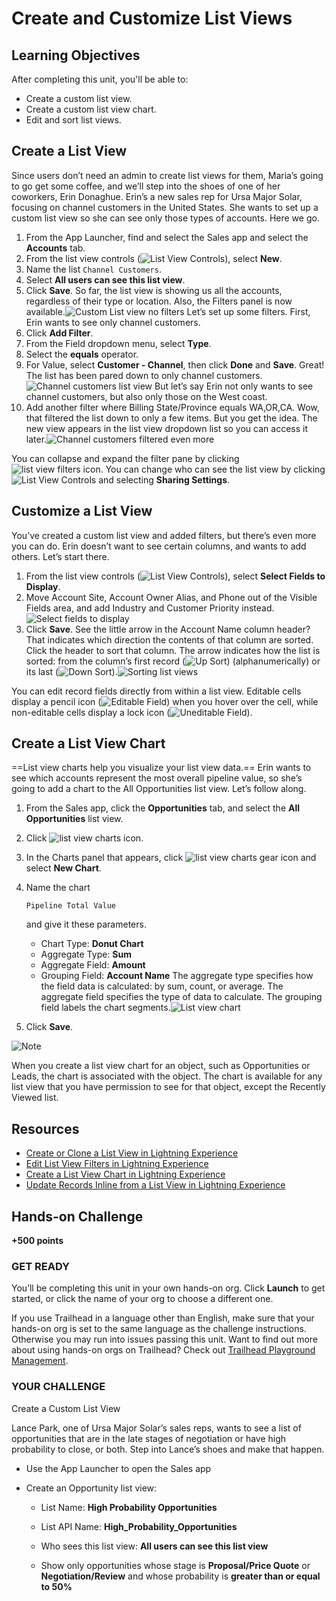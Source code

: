 # Create and Customize List Views

## Learning Objectives
After completing this unit, you'll be able to:
- Create a custom list view.
- Create a custom list view chart.
- Edit and sort list views.


## Create a List View
Since users don’t need an admin to create list views for them, Maria’s going to go get some coffee, and we’ll step into the shoes of one of her coworkers, Erin Donaghue. Erin’s a new sales rep for Ursa Major Solar, focusing on channel customers in the United States. She wants to set up a custom list view so she can see only those types of accounts. Here we go.

1. From the App Launcher, find and select the Sales app and select the **Accounts** tab.
2. From the list view controls (![List View Controls](https://res.cloudinary.com/hy4kyit2a/f_auto,fl_lossy,q_70/learn/modules/lex_customization/lex_customization_list/images/cb0df25329453bfbc769c008acc9560e_list-view-controls-menu-2-2-2-2-2-2.png)), select **New**.
3. Name the list `Channel Customers`.
4. Select **All users can see this list view**.
5. Click **Save**.
   So far, the list view is showing us all the accounts, regardless of their type or location. Also, the Filters panel is now available.![Custom List view no filters](https://res.cloudinary.com/hy4kyit2a/f_auto,fl_lossy,q_70/learn/modules/lex_customization/lex_customization_list/images/b37b890ded435b7a83556ad5e154bf37_lex-customization-list-view-custom-1.png) Let’s set up some filters. First, Erin wants to see only channel customers.
6. Click **Add Filter**.
7. From the Field dropdown menu, select **Type**.
8. Select the **equals** operator.
9. For Value, select **Customer - Channel**, then click **Done** and **Save**.
   Great! The list has been pared down to only channel customers.![Channel customers list view](https://res.cloudinary.com/hy4kyit2a/f_auto,fl_lossy,q_70/learn/modules/lex_customization/lex_customization_list/images/98feecc4f296682f5fb3fa0116be36dc_lex-customization-list-view-custom-2.png) But let’s say Erin not only wants to see channel customers, but also only those on the West coast.
10. Add another filter where Billing State/Province equals WA,OR,CA.
    Wow, that filtered the list down to only a few items. But you get the idea. The new view appears in the list view dropdown list so you can access it later.![Channel customers filtered even more](https://res.cloudinary.com/hy4kyit2a/f_auto,fl_lossy,q_70/learn/modules/lex_customization/lex_customization_list/images/b6df23fde244e7e29430e07fcfd239dc_lex-customization-list-view-custom-3.png)



You can collapse and expand the filter pane by clicking ![list view filters icon](https://res.cloudinary.com/hy4kyit2a/f_auto,fl_lossy,q_70/learn/modules/lex_customization/lex_customization_list/images/2a09faca9654eabb69f853d05a508e55_list-view-funnel.png). You can change who can see the list view by clicking ![List View Controls](https://res.cloudinary.com/hy4kyit2a/f_auto,fl_lossy,q_70/learn/modules/lex_customization/lex_customization_list/images/cb0df25329453bfbc769c008acc9560e_list-view-controls-menu-2-2-2-2-2-2.png) and selecting **Sharing Settings**. 

## Customize a List View
You’ve created a custom list view and added filters, but there’s even more you can do. Erin doesn’t want to see certain columns, and wants to add others. Let’s start there.

1. From the list view controls (![List View Controls](https://res.cloudinary.com/hy4kyit2a/f_auto,fl_lossy,q_70/learn/modules/lex_customization/lex_customization_list/images/9cf4699ded52e682923e622312be5560_settings-120.png)), select **Select Fields to Display**.
2. Move Account Site, Account Owner Alias, and Phone out of the Visible Fields area, and add Industry and Customer Priority instead.![Select fields to display](https://res.cloudinary.com/hy4kyit2a/f_auto,fl_lossy,q_70/learn/modules/lex_customization/lex_customization_list/images/05b2455d0870fab3725f0c148a701335_lex-customization-list-view-fields.png)
3. Click **Save**.
   See the little arrow in the Account Name column header? That indicates which direction the contents of that column are sorted. Click the header to sort that column. The arrow indicates how the list is sorted: from the column’s first record (![Up Sort](https://res.cloudinary.com/hy4kyit2a/f_auto,fl_lossy,q_70/learn/modules/lex_customization/lex_customization_list/images/49769728b9f87a080bb028bfa708386e_arrowup-120.png)) (alphanumerically) or its last (![Down Sort](https://res.cloudinary.com/hy4kyit2a/f_auto,fl_lossy,q_70/learn/modules/lex_customization/lex_customization_list/images/02146b0330e5f13bf12feee712d8289b_arrowdown-120.png)).![Sorting list views](https://res.cloudinary.com/hy4kyit2a/f_auto,fl_lossy,q_70/learn/modules/lex_customization/lex_customization_list/images/d8fa143038e06afee8d0448832cdd151_lex-customization-list-view-sort.png)

You can edit record fields directly from within a list view. Editable cells display a pencil icon (![Editable Field](https://res.cloudinary.com/hy4kyit2a/f_auto,fl_lossy,q_70/learn/modules/lex_customization/lex_customization_list/images/532cd5c579295de93a9465a70eec08c0_pencil-12.gif)) when you hover over the cell, while non-editable cells display a lock icon (![Uneditable Field](https://res.cloudinary.com/hy4kyit2a/f_auto,fl_lossy,q_70/learn/modules/lex_customization/lex_customization_list/images/fa51a612923f99ccee48daf7eecb33b3_lock-12.gif)).



## Create a List View Chart
==List view charts help you visualize your list view data.== Erin wants to see which accounts represent the most overall pipeline value, so she’s going to add a chart to the All Opportunities list view. Let’s follow along.

1. From the Sales app, click the **Opportunities** tab, and select the **All Opportunities** list view.

2. Click ![list view charts icon](https://res.cloudinary.com/hy4kyit2a/f_auto,fl_lossy,q_70/learn/modules/lex_customization/lex_customization_list/images/c926597c1cbefc6a0eea13aa5b5e6fb6_list-view-charts-icon.png).

3. In the Charts panel that appears, click ![list view charts gear icon](https://res.cloudinary.com/hy4kyit2a/f_auto,fl_lossy,q_70/learn/modules/lex_customization/lex_customization_list/images/19316cf983c674d306baceeb71b59ccc_list-view-charts-gear-icon.png) and select **New Chart**.

4. Name the chart

    

   ```
   Pipeline Total Value
   ```

   and give it these parameters.

   - Chart Type: **Donut Chart**
   - Aggregate Type: **Sum**
   - Aggregate Field: **Amount**
   - Grouping Field: **Account Name**
     The aggregate type specifies how the field data is calculated: by sum, count, or average. The aggregate field specifies the type of data to calculate. The grouping field labels the chart segments.![List view chart](https://res.cloudinary.com/hy4kyit2a/f_auto,fl_lossy,q_70/learn/modules/lex_customization/lex_customization_list/images/e3694a52c19bc01f3cb876a3a2f6e589_lex-customization-list-view-chart.png)

5. Click **Save**.

![Note](https://res.cloudinary.com/hy4kyit2a/image/upload/doc/trailhead/en-usb473bb5ea1b7e61dfb07e6a7e547de6b.gif)

When you create a list view chart for an object, such as Opportunities or Leads, the chart is associated with the object. The chart is available for any list view that you have permission to see for that object, except the Recently Viewed list.



## Resources
- [Create or Clone a List View in Lightning Experience](https://help.salesforce.com/HTViewHelpDoc?id=customviews_lex.htm&language=en_US)
- [Edit List View Filters in Lightning Experience](https://help.salesforce.com/HTViewHelpDoc?id=customviews_edit_filters_lex.htm&language=en_US)
- [Create a List View Chart in Lightning Experience](https://help.salesforce.com/HTViewHelpDoc?id=customviews_listview_chart_create_lex.htm&language=en_US)
- [Update Records Inline from a List View in Lightning Experience](https://help.salesforce.com/HTViewHelpDoc?id=customviews_edit_inline_listview_lex.htm&language=en_US)

## Hands-on Challenge

**+500 points**

### GET READY

You’ll be completing this unit in your own hands-on org. Click **Launch** to get started, or click the name of your org to choose a different one.

If you use Trailhead in a language other than English, make sure that your hands-on org is set to the same language as the challenge instructions. Otherwise you may run into issues passing this unit. Want to find out more about using hands-on orgs on Trailhead? Check out [Trailhead Playground Management](https://trailhead.salesforce.com/en/content/learn/modules/trailhead_playground_management).

### YOUR CHALLENGE

Create a Custom List View

Lance Park, one of Ursa Major Solar’s sales reps, wants to see a list of opportunities that are in the late stages of negotiation or have high probability to close, or both. Step into Lance’s shoes and make that happen.

- Use the App Launcher to open the Sales app

- Create an Opportunity list view:

  - List Name: **High Probability Opportunities**
  - List API Name: **High_Probability_Opportunities**

  - Who sees this list view: **All users can see this list view**

  - Show only opportunities whose stage is **Proposal/Price Quote** or **Negotiation/Review** and whose probability is **greater than or equal to 50%**